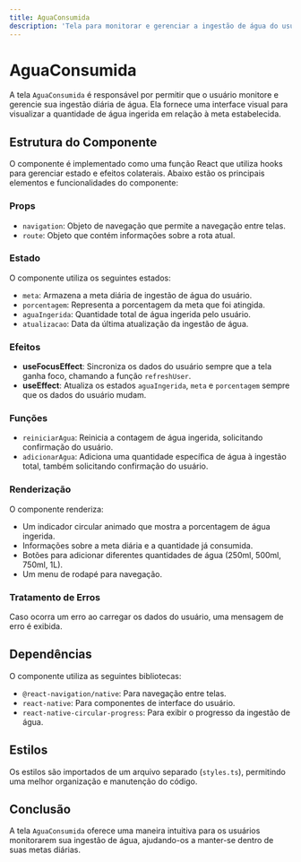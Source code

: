 ```yaml
---
title: AguaConsumida
description: 'Tela para monitorar e gerenciar a ingestão de água do usuário.'
---
```


# AguaConsumida

A tela `AguaConsumida` é responsável por permitir que o usuário monitore e gerencie sua ingestão diária de água. Ela fornece uma interface visual para visualizar a quantidade de água ingerida em relação à meta estabelecida.

## Estrutura do Componente

O componente é implementado como uma função React que utiliza hooks para gerenciar estado e efeitos colaterais. Abaixo estão os principais elementos e funcionalidades do componente:

### Props

- `navigation`: Objeto de navegação que permite a navegação entre telas.
- `route`: Objeto que contém informações sobre a rota atual.

### Estado

O componente utiliza os seguintes estados:

- `meta`: Armazena a meta diária de ingestão de água do usuário.
- `porcentagem`: Representa a porcentagem da meta que foi atingida.
- `aguaIngerida`: Quantidade total de água ingerida pelo usuário.
- `atualizacao`: Data da última atualização da ingestão de água.

### Efeitos

- **useFocusEffect**: Sincroniza os dados do usuário sempre que a tela ganha foco, chamando a função `refreshUser`.
- **useEffect**: Atualiza os estados `aguaIngerida`, `meta` e `porcentagem` sempre que os dados do usuário mudam.

### Funções

- `reiniciarAgua`: Reinicia a contagem de água ingerida, solicitando confirmação do usuário.
- `adicionarAgua`: Adiciona uma quantidade específica de água à ingestão total, também solicitando confirmação do usuário.

### Renderização

O componente renderiza:

- Um indicador circular animado que mostra a porcentagem de água ingerida.
- Informações sobre a meta diária e a quantidade já consumida.
- Botões para adicionar diferentes quantidades de água (250ml, 500ml, 750ml, 1L).
- Um menu de rodapé para navegação.

### Tratamento de Erros

Caso ocorra um erro ao carregar os dados do usuário, uma mensagem de erro é exibida.

## Dependências

O componente utiliza as seguintes bibliotecas:

- `@react-navigation/native`: Para navegação entre telas.
- `react-native`: Para componentes de interface do usuário.
- `react-native-circular-progress`: Para exibir o progresso da ingestão de água.

## Estilos

Os estilos são importados de um arquivo separado (`styles.ts`), permitindo uma melhor organização e manutenção do código.

## Conclusão

A tela `AguaConsumida` oferece uma maneira intuitiva para os usuários monitorarem sua ingestão de água, ajudando-os a manter-se dentro de suas metas diárias.